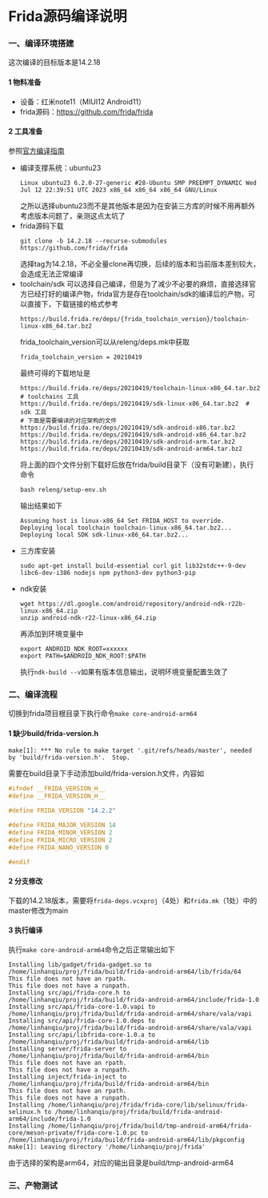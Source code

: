 # Frida源码编译说明


### 一、编译环境搭建
这次编译的目标版本是14.2.18
#### 1 物料准备
- 设备：红米note11（MIUI12 Android11）
- frida源码：https://github.com/frida/frida
#### 2 工具准备
参照[官方编译指南](https://frida.re/docs/building/#gnulinux)

- 编译支撑系统：ubuntu23
    ```shell
    Linux ubuntu23 6.2.0-27-generic #28-Ubuntu SMP PREEMPT_DYNAMIC Wed Jul 12 22:39:51 UTC 2023 x86_64 x86_64 x86_64 GNU/Linux
    ```
    之所以选择ubuntu23而不是其他版本是因为在安装三方库的时候不用再额外考虑版本问题了，亲测这点太坑了
- frida源码下载
    ```shell
    git clone -b 14.2.18 --recurse-submodules https://github.com/frida/frida
    ```
    选择tag为14.2.18，不必全量clone再切换，后续的版本和当前版本差别较大，会造成无法正常编译
- toolchain/sdk
    可以选择自己编译，但是为了减少不必要的麻烦，直接选择官方已经打好的编译产物，frida官方是存在toolchain/sdk的编译后的产物，可以直接下，下载链接的格式参考
    ```shell
    https://build.frida.re/deps/{frida_toolchain_version}/toolchain-linux-x86_64.tar.bz2
    ```
    frida_toolchain_version可以从releng/deps.mk中获取
    ```shell
    frida_toolchain_version = 20210419
    ```
    最终可得的下载地址是
    ```shell
    https://build.frida.re/deps/20210419/toolchain-linux-x86_64.tar.bz2  # toolchains 工具
    https://build.frida.re/deps/20210419/sdk-linux-x86_64.tar.bz2  # sdk 工具
    # 下面是需要编译的对应架构的文件
    https://build.frida.re/deps/20210419/sdk-android-x86.tar.bz2
    https://build.frida.re/deps/20210419/sdk-android-x86_64.tar.bz2
    https://build.frida.re/deps/20210419/sdk-android-arm.tar.bz2
    https://build.frida.re/deps/20210419/sdk-android-arm64.tar.bz2  
    ```
    将上面的四个文件分别下载好后放在frida/build目录下（没有可新建），执行命令
    ```shell
    bash releng/setup-env.sh
    ```
    输出结果如下
    ```shell
    Assuming host is linux-x86_64 Set FRIDA_HOST to override.
    Deploying local toolchain toolchain-linux-x86_64.tar.bz2...
    Deploying local SDK sdk-linux-x86_64.tar.bz2...
    ```
- 三方库安装
    ```shell
    sudo apt-get install build-essential curl git lib32stdc++-9-dev libc6-dev-i386 nodejs npm python3-dev python3-pip
    ```
- ndk安装
    ```
    wget https://dl.google.com/android/repository/android-ndk-r22b-linux-x86_64.zip
    unzip android-ndk-r22-linux-x86_64.zip
    ```
    再添加到环境变量中
    ```
    export ANDROID_NDK_ROOT=xxxxxx
    export PATH=$ANDROID_NDK_ROOT:$PATH
    ```
    执行`ndk-build --v`如果有版本信息输出，说明环境变量配置生效了
### 二、编译流程
切换到frida项目根目录下执行命令`make core-android-arm64`
#### 1 缺少build/frida-version.h
```
make[1]: *** No rule to make target '.git/refs/heads/master', needed by 'build/frida-version.h'.  Stop.
```
需要在build目录下手动添加build/frida-version.h文件，内容如
```h
#ifndef __FRIDA_VERSION_H__
#define __FRIDA_VERSION_H__

#define FRIDA_VERSION "14.2.2"

#define FRIDA_MAJOR_VERSION 14
#define FRIDA_MINOR_VERSION 2
#define FRIDA_MICRO_VERSION 2
#define FRIDA_NANO_VERSION 0

#endif
```
#### 2 分支修改
下载的14.2.18版本，需要将`frida-deps.vcxproj`（4处）和`frida.mk`（1处）中的master修改为main
#### 3 执行编译
执行`make core-android-arm64`命令之后正常输出如下
```shell
Installing lib/gadget/frida-gadget.so to /home/linhanqiu/proj/frida/build/frida-android-arm64/lib/frida/64
This file does not have an rpath.
This file does not have a runpath.
Installing src/api/frida-core.h to /home/linhanqiu/proj/frida/build/frida-android-arm64/include/frida-1.0
Installing src/api/frida-core-1.0.vapi to /home/linhanqiu/proj/frida/build/frida-android-arm64/share/vala/vapi
Installing src/api/frida-core-1.0.deps to /home/linhanqiu/proj/frida/build/frida-android-arm64/share/vala/vapi
Installing src/api/libfrida-core-1.0.a to /home/linhanqiu/proj/frida/build/frida-android-arm64/lib
Installing server/frida-server to /home/linhanqiu/proj/frida/build/frida-android-arm64/bin
This file does not have an rpath.
This file does not have a runpath.
Installing inject/frida-inject to /home/linhanqiu/proj/frida/build/frida-android-arm64/bin
This file does not have an rpath.
This file does not have a runpath.
Installing /home/linhanqiu/proj/frida/frida-core/lib/selinux/frida-selinux.h to /home/linhanqiu/proj/frida/build/frida-android-arm64/include/frida-1.0
Installing /home/linhanqiu/proj/frida/build/tmp-android-arm64/frida-core/meson-private/frida-core-1.0.pc to /home/linhanqiu/proj/frida/build/frida-android-arm64/lib/pkgconfig
make[1]: Leaving directory '/home/linhanqiu/proj/frida'
```
由于选择的架构是arm64，对应的输出目录是build/tmp-android-arm64
### 三、产物测试

